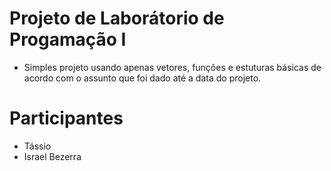 # Projeto de Laborátorio de Progamação I

- Simples projeto usando apenas vetores, funções e estuturas básicas de acordo com o assunto que foi dado
até a data do projeto.

# Participantes

- Tássio
- Israel Bezerra
